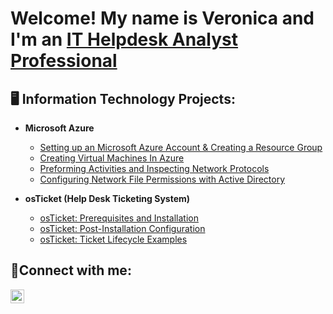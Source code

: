 <h1>Welcome! My name is Veronica and I'm an <a href="https://linkedin.com/in/VeronicaJenkins">IT Helpdesk Analyst Professional</a></h1>

<h2>🖥 Information Technology Projects:</h2>

- <b>Microsoft Azure</b>
  - [Setting up an Microsoft Azure Account & Creating a Resource Group](https://github.com/Veronica-Jenkins/azure-setup)
  - [Creating Virtual Machines In Azure](https://github.com/Veronica-Jenkins/azure-vms)
  - [Preforming Activities and Inspecting Network Protocols](https://github.com/Veronica-Jenkins/azure-network-protocols)
  - [Configuring Network File Permissions with Active Directory](https://github.com/Veronica-Jenkins/azure-permiss-ad)
  
- <b>osTicket (Help Desk Ticketing System)</b>
  - [osTicket: Prerequisites and Installation](https://github.com/Veronica-Jenkins/osticket-prereqs)
  - [osTicket: Post-Installation Configuration](https://github.com/Veronica-Jenkins/post-install-config)
  - [osTicket: Ticket Lifecycle Examples](https://github.com/Veronica-Jenkins/ticket-lifecycle)


<h2>🤳Connect with me:</h2>


[<img align="left" alt="Veronica | LinkedIn" width="22px" src="https://cdn.jsdelivr.net/npm/simple-icons@v3/icons/linkedin.svg" />][linkedin]



[linkedin]: https://linkedin.com/in/Veronica
